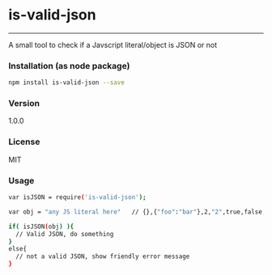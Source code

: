 # is-valid-json
----

A small tool to check if a Javscript literal/object is JSON or not

### Installation (as node package)
```sh
npm install is-valid-json --save
```
### Version
1.0.0

### License
MIT

### Usage

```sh
var isJSON = require('is-valid-json');

var obj = "any JS literal here"   // {},{"foo":"bar"},2,"2",true,false,null,undefuned, and so on

if( isJSON(obj) ){
  // Valid JSON, do something
}
else{
  // not a valid JSON, show friendly error message
}
```
